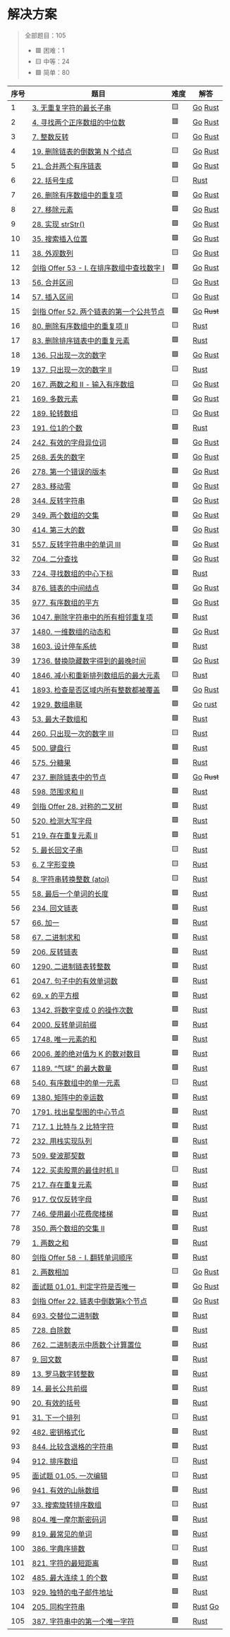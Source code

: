 # 解决方案
> 全部题目：105
> - 🟥 困难：1
> - 🟨 中等：24
> - 🟩 简单：80

|序号|题目|难度|解答|
|---|---|---|---|
|1|[3. 无重复字符的最长子串](https://leetcode-cn.com/problems/longest-substring-without-repeating-characters/)|🟨|[Go](golang/longest-substring-without-repeating-characters/main.go) [Rust](rust/src/bin/longest-substring-without-repeating-characters.rs)|
|2|[4. 寻找两个正序数组的中位数](https://leetcode-cn.com/problems/median-of-two-sorted-arrays/)|🟥|[Go](golang/median-of-two-sorted-arrays/main.go) [Rust](rust/src/bin/median-of-two-sorted-arrays.rs)|
|3|[7. 整数反转](https://leetcode-cn.com/problems/reverse-integer/)|🟨|[Go](golang/reverse-integer/main.go) [Rust](rust/src/bin/reverse-integer.rs)|
|4|[19. 删除链表的倒数第 N 个结点](https://leetcode-cn.com/problems/remove-nth-node-from-end-of-list/)|🟨|[Go](golang/remove-nth-node-from-end-of-list/main.go) [Rust](rust/src/bin/remove-nth-node-from-end-of-list.rs)|
|5|[21. 合并两个有序链表](https://leetcode-cn.com/problems/merge-two-sorted-lists/)|🟩|[Go](golang/merge-two-sorted-lists/main.go) [Rust](rust/src/bin/merge-two-sorted-lists.rs)|
|6|[22. 括号生成](https://leetcode-cn.com/problems/generate-parentheses/)|🟨|[Rust](rust/src/bin/generate-parentheses.rs)|
|7|[26. 删除有序数组中的重复项](https://leetcode-cn.com/problems/remove-duplicates-from-sorted-array)|🟩|[Go](golang/remove-duplicates-from-sorted-array/main.go) [Rust](rust/src/bin/remove-duplicates-from-sorted-array.rs)|
|8|[27. 移除元素](https://leetcode-cn.com/problems/remove-element/)|🟩|[Go](golang/remove-element/main.go) [Rust](rust/src/bin/remove-element.rs)|
|9|[28. 实现 strStr()](https://leetcode-cn.com/problems/implement-strstr/)|🟩|[Go](golang/implement-strstr/main.go) [Rust](rust/src/bin/implement-strstr.rs)|
|10|[35. 搜索插入位置](https://leetcode-cn.com/problems/search-insert-position/)|🟩|[Go](golang/search-insert-position/main.go) [Rust](rust/src/bin/search-insert-position.rs)|
|11|[38. 外观数列](https://leetcode-cn.com/problems/count-and-say/)|🟨|[Go](golang/count-and-say/main.go) [Rust](rust/src/bin/count-and-say.rs)|
|12|[剑指 Offer 53 - I. 在排序数组中查找数字 I](https://leetcode-cn.com/problems/zai-pai-xu-shu-zu-zhong-cha-zhao-shu-zi-lcof/)|🟩|[Go](golang/zai-pai-xu-shu-zu-zhong-cha-zhao-shu-zi-lcof/main.go) [Rust](rust/src/bin/zai-pai-xu-shu-zu-zhong-cha-zhao-shu-zi-lcof.rs)|
|13|[56. 合并区间](https://leetcode-cn.com/problems/merge-intervals/)|🟨|[Go](golang/merge-intervals/main.go) [Rust](rust/src/bin/merge-intervals.rs)|
|14|[57. 插入区间](https://leetcode-cn.com/problems/insert-interval/)|🟨|[Go](golang/insert-interval/main.go) [Rust](rust/src/bin/insert-interval.rs)|
|15|[剑指 Offer 52. 两个链表的第一个公共节点](https://leetcode-cn.com/problems/liang-ge-lian-biao-de-di-yi-ge-gong-gong-jie-dian-lcof/)|🟩|[Go](golang/liang-ge-lian-biao-de-di-yi-ge-gong-gong-jie-dian-lcof/main.go) ~~Rust~~|
|16|[80. 删除有序数组中的重复项 II](https://leetcode-cn.com/problems/remove-duplicates-from-sorted-array-ii/)|🟨|[Rust](rust/src/bin/remove-duplicates-from-sorted-array-ii.rs)|
|17|[83. 删除排序链表中的重复元素](https://leetcode-cn.com/problems/remove-duplicates-from-sorted-list/)|🟩|[Rust](rust/src/bin/remove-duplicates-from-sorted-list.rs)|
|18|[136. 只出现一次的数字](https://leetcode-cn.com/problems/single-number/)|🟩|[Go](golang/single-number/main.go) [Rust](rust/src/bin/single-number.rs)|
|19|[137. 只出现一次的数字 II](https://leetcode-cn.com/problems/single-number-ii/)|🟨|[Rust](rust/src/bin/single-number-ii.rs)|
|20|[167. 两数之和 II - 输入有序数组](https://leetcode-cn.com/problems/two-sum-ii-input-array-is-sorted/)|🟨|[Go](golang/two-sum-ii-input-array-is-sorted/main.go) [Rust](rust/src/bin/two-sum-ii-input-array-is-sorted.rs)|
|21|[169. 多数元素](https://leetcode-cn.com/problems/majority-element/)|🟩|[Go](golang/majority-element/main.go) [Rust](rust/src/bin/majority-element.rs)|
|22|[189. 轮转数组](https://leetcode-cn.com/problems/rotate-array/)|🟨|[Go](golang/rotate-array/main.go) [Rust](rust/src/bin/rotate-array.rs)|
|23|[191. 位1的个数](https://leetcode-cn.com/problems/number-of-1-bits/)|🟩|[Rust](rust/src/bin/number-of-1-bits.rs)|
|24|[242. 有效的字母异位词](https://leetcode-cn.com/problems/valid-anagram/)|🟩|[Go](golang/valid-anagram/main.go) [Rust](rust/src/bin/valid-anagram.rs)|
|25|[268. 丢失的数字](https://leetcode-cn.com/problems/missing-number/)|🟩|[Go](golang/missing-number/main.go) [Rust](rust/src/bin/missing-number.rs)|
|26|[278. 第一个错误的版本](https://leetcode-cn.com/problems/first-bad-version/)|🟩|[Go](golang/first-bad-version/main.go) [Rust](rust/src/bin/first-bad-version.rs)|
|27|[283. 移动零](https://leetcode-cn.com/problems/m/ove-zeroes/)|🟩|[Go](golang/move-zeroes/main.go) [Rust](rust/src/bin/move-zeroes.rs)|
|28|[344. 反转字符串](https://leetcode-cn.com/problems/reverse-string/)|🟩|[Go](golang/reverse-string/main.go) [Rust](rust/src/bin/reverse-string.rs)|
|29|[349. 两个数组的交集](https://leetcode-cn.com/problems/intersection-of-two-arrays/)|🟩|[Go](golang/intersection-of-two-arrays/main.go) [Rust](rust/src/bin/intersection-of-two-arrays.rs)|
|30|[414. 第三大的数](https://leetcode-cn.com/problems/third-maximum-number/)|🟩|[Go](golang/third-maximum-number/main.go) [Rust](rust/src/bin/third-maximum-number.rs)|
|31|[557. 反转字符串中的单词 III](https://leetcode-cn.com/problems/reverse-words-in-a-string-iii/)|🟩|[Go](golang/reverse-words-in-a-string-iii/main.go) [Rust](rust/src/bin/reverse-words-in-a-string-iii.rs)|
|32|[704. 二分查找](https://leetcode-cn.com/problems/binary-search/)|🟩|[Go](golang/binary-search/main.go) [Rust](rust/src/bin/binary-search.rs)|
|33|[724. 寻找数组的中心下标](https://leetcode-cn.com/problems/find-pivot-index/)|🟩|[Rust](rust/src/bin/find-pivot-index.rs)|
|34|[876. 链表的中间结点](https://leetcode-cn.com/problems/middle-of-the-linked-list/)|🟩|[Go](golang/middle-of-the-linked-list/main.go) [Rust](rust/src/bin/middle-of-the-linked-list.rs)|
|35|[977. 有序数组的平方](https://leetcode-cn.com/problems/squares-of-a-sorted-array/)|🟩|[Go](golang/squares-of-a-sorted-array/main.go) [Rust](rust/src/bin/squares-of-a-sorted-array.rs)|
|36|[1047. 删除字符串中的所有相邻重复项](https://leetcode-cn.com/problems/remove-all-adjacent-duplicates-in-string/)|🟩|[Rust](rust/src/bin/remove-all-adjacent-duplicates-in-string.rs)|
|37|[1480. 一维数组的动态和](https://leetcode-cn.com/problems/running-sum-of-1d-array/)|🟩|[Go](golang/running-sum-of-1d-array/main.go) [Rust](rust/src/bin/running-sum-of-1d-array.rs)|
|38|[1603. 设计停车系统](https://leetcode-cn.com/problems/design-parking-system/)|🟩|[Rust](rust/src/bin/design-parking-system.rs)|
|39|[1736. 替换隐藏数字得到的最晚时间](https://leetcode-cn.com/problems/latest-time-by-replacing-hidden-digits/)|🟩|[Go](golang/latest-time-by-replacing-hidden-digits/main.go) [Rust](rust/src/bin/latest-time-by-replacing-hidden-digits.rs)|
|40|[1846. 减小和重新排列数组后的最大元素](https://leetcode-cn.com/problems/maximum-element-after-decreasing-and-rearranging/)|🟨|[Rust](rust/src/bin/maximum-element-after-decreasing-and-rearranging.rs)|
|41|[1893. 检查是否区域内所有整数都被覆盖](https://leetcode-cn.com/problems/check-if-all-the-integers-in-a-range-are-covered/)|🟩|[Go](golang/check-if-all-the-integers-in-a-range-are-covered/main.go) [Rust](rust/src/bin/check-if-all-the-integers-in-a-range-are-covered.rs)|
|42|[1929. 数组串联](https://leetcode-cn.com/problems/concatenation-of-array/)|🟩|[Go](golang/concatenation-of-array/main.go) [rust](rust/src/bin/concatenation-of-array.rs)|
|43|[53. 最大子数组和](https://leetcode-cn.com/problems/maximum-subarray/)|🟩|[Rust](rust/src/bin/maximum-subarray.rs)|
|44|[260. 只出现一次的数字 III](https://leetcode-cn.com/problems/single-number-iii/)|🟨|[Rust](rust/src/bin/single-number-iii.rs)|
|45|[500. 键盘行](https://leetcode-cn.com/problems/keyboard-row/)|🟩|[Rust](rust/src/bin/keyboard-row.rs)|
|46|[575. 分糖果](https://leetcode-cn.com/problems/distribute-candies/)|🟩|[Rust](rust/src/bin/distribute-candies.rs)|
|47|[237. 删除链表中的节点](https://leetcode-cn.com/problems/delete-node-in-a-linked-list/)|🟩|[Go](golang/delete-node-in-a-linked-list/main.go) ~~Rust~~|
|48|[598. 范围求和 II](https://leetcode-cn.com/problems/range-addition-ii/)|🟩|[Rust](rust/src/bin/range-addition-ii.rs)|
|49|[剑指 Offer 28. 对称的二叉树](https://leetcode-cn.com/problems/dui-cheng-de-er-cha-shu-lcof/)|🟩|[Rust](rust/src/bin/dui-cheng-de-er-cha-shu-lcof.rs)|
|50|[520. 检测大写字母](https://leetcode-cn.com/problems/detect-capital/)|🟩|[Rust](rust/src/bin/detect-capital.rs)|
|51|[219. 存在重复元素 II](https://leetcode-cn.com/problems/contains-duplicate-ii/)|🟩|[Rust](rust/src/bin/contains-duplicate-ii.rs)|
|52|[5. 最长回文子串](https://leetcode-cn.com/problems/longest-palindromic-substring/)|🟨|[Rust](rust/src/bin/longest-palindromic-substring.rs)|
|53|[6. Z 字形变换](https://leetcode-cn.com/problems/zigzag-conversion/)|🟨|[Rust](rust/src/bin/zigzag-conversion.rs)|
|54|[8. 字符串转换整数 (atoi)](https://leetcode-cn.com/problems/string-to-integer-atoi/)|🟨|[Rust](rust/src/bin/string-to-integer-atoi.rs)|
|55|[58. 最后一个单词的长度](https://leetcode-cn.com/problems/length-of-last-word/)|🟩|[Rust](rust/src/bin/length-of-last-word.rs)|
|56|[234. 回文链表](https://leetcode-cn.com/problems/palindrome-linked-list/)|🟩|[Rust](rust/src/bin/palindrome-linked-list.rs)|
|57|[66. 加一](https://leetcode-cn.com/problems/plus-one/)|🟩|[Rust](rust/src/bin/plus-one.rs)|
|58|[67. 二进制求和](https://leetcode-cn.com/problems/add-binary/)|🟩|[Rust](rust/src/bin/add-binary.rs)|
|59|[206. 反转链表](https://leetcode-cn.com/problems/reverse-linked-list/)|🟩|[Rust](rust/src/bin/reverse-linked-list.rs)|
|60|[1290. 二进制链表转整数](https://leetcode-cn.com/problems/convert-binary-number-in-a-linked-list-to-integer/)|🟩|[Rust](rust/src/bin/convert-binary-number-in-a-linked-list-to-integer.rs)|
|61|[2047. 句子中的有效单词数](https://leetcode-cn.com/problems/number-of-valid-words-in-a-sentence/)|🟩|[Rust](rust/src/bin/number-of-valid-words-in-a-sentence.rs)|
|62|[69. x 的平方根 ](https://leetcode-cn.com/problems/sqrtx/)|🟩|[Rust](rust/src/bin/sqrtx.rs)|
|63|[1342. 将数字变成 0 的操作次数](https://leetcode-cn.com/problems/number-of-steps-to-reduce-a-number-to-zero/)|🟩|[Rust](rust/src/bin/number-of-steps-to-reduce-a-number-to-zero.rs)|
|64|[2000. 反转单词前缀](https://leetcode-cn.com/problems/reverse-prefix-of-word/)|🟩|[Rust](rust/src/bin/reverse-prefix-of-word.rs)|
|65|[1748. 唯一元素的和](https://leetcode-cn.com/problems/sum-of-unique-elements/)|🟩|[Rust](rust/src/bin/sum-of-unique-elements.rs)|
|66|[2006. 差的绝对值为 K 的数对数目](https://leetcode-cn.com/problems/count-number-of-pairs-with-absolute-difference-k/)|🟩|[Rust](rust/src/bin/count-number-of-pairs-with-absolute-difference-k.rs)|
|67|[1189. “气球” 的最大数量](https://leetcode-cn.com/problems/maximum-number-of-balloons/)|🟩|[Rust](rust/src/bin/maximum-number-of-balloons.rs)|
|68|[540. 有序数组中的单一元素](https://leetcode-cn.com/problems/single-element-in-a-sorted-array/)|🟨|[Rust](rust/src/bin/single-element-in-a-sorted-array.rs)|
|69|[1380. 矩阵中的幸运数](https://leetcode-cn.com/problems/lucky-numbers-in-a-matrix/)|🟩|[Rust](rust/src/bin/lucky-numbers-in-a-matrix.rs)|
|70|[1791. 找出星型图的中心节点](https://leetcode-cn.com/problems/find-center-of-star-graph/)|🟩|[Rust](rust/src/bin/find-center-of-star-graph.rs)|
|71|[717. 1 比特与 2 比特字符](https://leetcode-cn.com/problems/1-bit-and-2-bit-characters/)|🟩|[Rust](rust/src/bin/one-bit-and-2-bit-characters.rs)|
|72|[232. 用栈实现队列](https://leetcode-cn.com/problems/implement-queue-using-stacks/)|🟩|[Rust](rust/src/bin/implement-queue-using-stacks.rs)|
|73|[509. 斐波那契数](https://leetcode-cn.com/problems/fibonacci-number/)|🟩|[Rust](rust/src/bin/fibonacci-number.rs)|
|74|[122. 买卖股票的最佳时机 II](https://leetcode-cn.com/problems/best-time-to-buy-and-sell-stock-ii/)|🟨|[Rust](rust/src/bin/best-time-to-buy-and-sell-stock-ii.rs)|
|75|[217. 存在重复元素](https://leetcode-cn.com/problems/contains-duplicate/)|🟩|[Rust](rust/src/bin/contains-duplicate.rs)|
|76|[917. 仅仅反转字母](https://leetcode-cn.com/problems/reverse-only-letters/)|🟩|[Rust](rust/src/bin/reverse-only-letters.rs)|
|77|[746. 使用最小花费爬楼梯](https://leetcode-cn.com/problems/min-cost-climbing-stairs/)|🟩|[Rust](rust/src/bin/min-cost-climbing-stairs.rs)|
|78|[350. 两个数组的交集 II](https://leetcode-cn.com/problems/intersection-of-two-arrays-ii/)|🟩|[Rust](rust/src/bin/intersection-of-two-arrays-ii.rs)|
|79|[1. 两数之和](https://leetcode-cn.com/problems/two-sum/)|🟩|[Rust](rust/src/bin/two-sum.rs)|
|80|[剑指 Offer 58 - I. 翻转单词顺序](https://leetcode-cn.com/problems/fan-zhuan-dan-ci-shun-xu-lcof/)|🟩|[Rust](rust/src/bin/fan-zhuan-dan-ci-shun-xu-lcof.rs)|
|81|[2. 两数相加](https://leetcode-cn.com/problems/add-two-numbers/)|🟨|[Go](golang/add-two-numbers/main.go) [Rust](rust/src/bin/add-two-numbers.rs)|
|82|[面试题 01.01. 判定字符是否唯一](https://leetcode-cn.com/problems/is-unique-lcci/)|🟩|[Go](golang/is-unique-lcci/main.go) [Rust](rust/src/bin/is-unique-lcci.rs)|
|83|[剑指 Offer 22. 链表中倒数第k个节点](https://leetcode-cn.com/problems/lian-biao-zhong-dao-shu-di-kge-jie-dian-lcof/)|🟩|[Go](golang/lian-biao-zhong-dao-shu-di-kge-jie-dian-lcof/main.go) [Rust](rust/src/bin/lian-biao-zhong-dao-shu-di-kge-jie-dian-lcof.rs)|
|84|[693. 交替位二进制数](https://leetcode-cn.com/problems/binary-number-with-alternating-bits/)|🟩|[Rust](rust/src/bin/binary-number-with-alternating-bits.rs)|
|85|[728. 自除数](https://leetcode-cn.com/problems/self-dividing-numbers/)|🟩|[Rust](rust/src/bin/self-dividing-numbers.rs)|
|86|[762. 二进制表示中质数个计算置位](https://leetcode-cn.com/problems/prime-number-of-set-bits-in-binary-representation/)|🟩|[Rust](rust/src/bin/prime-number-of-set-bits-in-binary-representation.rs)|
|87|[9. 回文数](https://leetcode-cn.com/problems/palindrome-number/)|🟩|[Rust](rust/src/bin/palindrome-number.rs)|
|89|[13. 罗马数字转整数](https://leetcode-cn.com/problems/roman-to-integer/)|🟩|[Rust](rust/src/bin/roman-to-integer.rs)|
|89|[14. 最长公共前缀](https://leetcode-cn.com/problems/longest-common-prefix/)|🟩|[Rust](rust/src/bin/longest-common-prefix.rs)|
|90|[20. 有效的括号](https://leetcode-cn.com/problems/valid-parentheses/)|🟩|[Rust](rust/src/bin/valid-parentheses.rs)|
|91|[31. 下一个排列](https://leetcode-cn.com/problems/next-permutation/)|🟨|[Rust](rust/src/bin/next-permutation.rs)|
|92|[482. 密钥格式化](https://leetcode-cn.com/problems/license-key-formatting/)|🟩|[Rust](rust/src/bin/license-key-formatting.rs)|
|93|[844. 比较含退格的字符串](https://leetcode-cn.com/problems/backspace-string-compare/)|🟩|[Rust](rust/src/bin/backspace-string-compare.rs)|
|94|[912. 排序数组](https://leetcode-cn.com/problems/sort-an-array/)|🟨|[Rust](rust/src/bin/sort-an-array.rs)|
|95|[面试题 01.05. 一次编辑](https://leetcode-cn.com/problems/one-away-lcci/)|🟨|[Rust](rust/src/bin/one-away-lcci.rs)|
|96|[941. 有效的山脉数组](https://leetcode-cn.com/problems/valid-mountain-array/)|🟩|[Rust](rust/src/bin/valid-mountain-array.rs)|
|97|[33. 搜索旋转排序数组](https://leetcode-cn.com/problems/search-in-rotated-sorted-array/)|🟨|[Rust](rust/src/bin/search-in-rotated-sorted-array.rs)|
|98|[804. 唯一摩尔斯密码词](https://leetcode-cn.com/problems/unique-morse-code-words/)|🟩|[Rust](rust/src/bin/unique-morse-code-words.rs)|
|99|[819. 最常见的单词](https://leetcode-cn.com/problems/most-common-word/)|🟩|[Rust](rust/src/bin/most-common-word.rs)|
|100|[386. 字典序排数](https://leetcode-cn.com/problems/lexicographical-numbers/)|🟨|[Rust](rust/src/bin/lexicographical-numbers.rs)|
|101|[821. 字符的最短距离](https://leetcode-cn.com/problems/shortest-distance-to-a-character/)|🟩|[Rust](rust/src/bin/shortest-distance-to-a-character.rs)|
|102|[485. 最大连续 1 的个数](https://leetcode.cn/problems/max-consecutive-ones/)|🟩|[Rust](rust/src/bin/max-consecutive-ones.rs)|
|103|[929. 独特的电子邮件地址](https://leetcode.cn/problems/unique-email-addresses/)|🟩|[Rust](rust/src/bin/unique-email-addresses.rs)|
|104|[205. 同构字符串](https://leetcode.cn/problems/isomorphic-strings/)|🟩|[Rust](rust/src/bin/isomorphic-strings.rs) [Go](golang/isomorphic-strings/main.go)|
|105|[387. 字符串中的第一个唯一字符](https://leetcode.cn/problems/first-unique-character-in-a-string/)|🟩|[Rust](rust/src/bin/first-unique-character-in-a-string.rs)|
